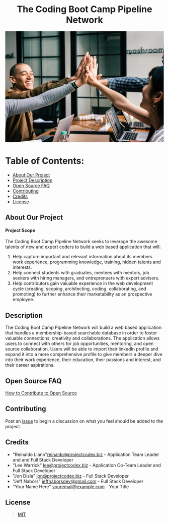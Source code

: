 <center> 

# The Coding Boot Camp Pipeline Network 
</center>

<p align="center">
  <img src="./images/meetupimage.jpg" width="600" title="Meet Up Image">
</p>

# Table of Contents:

* [About Our Project](#about-our-project)
* [Project Description](#description)
* [Open Source FAQ](#open-source-faq)
* [Contributing](#contributing)
* [Credits](#credits)
* [License](#license)



## About Our Project

#### Project Scope

The Coding Boot Camp Pipeline Network seeks to leverage the awesome talents of new and expert coders to build a web based application that will:

1. Help capture important and relevant information about its members work experience, programming knowledge, training, hidden talents and interests.
2. Help connect students with graduates, mentees with mentors, job seekers with hiring managers, and entreprenuers with expert advisers.
3. Help contributors gain valuable experience in the web development cycle (creating, scoping, architecting, coding, collaborating, and promoting) to further enhance their marketability as an prospective employee.



## Description

The Coding Boot Camp Pipeline Network will build a web based application that handles a membership-based searchable database in order to foster valuable connections, creativity and collaborations.  The application allows users to connect with others for job opportunities, mentoring, and open source collaboration.  Users will be able to import their linkedIn profile and expand it into a more comprehensive profile to give members a deeper dive into their work experience, their education, their passions and interest, and their career aspirations.



## Open Source FAQ

[How to Contribute to Open Source](./HowToOpenSource.md)


## Contributing

Post an [issue](https://github.com/ProjectCodex/TCBC-PipelineNetwork/issues) to begin a discussion on what you feel should be added to the project.

## Credits

* "Reinaldo Llano"<reinaldo@projectcodex.biz> - Application Team Leader and and Full Stack Developer
* "Lee Warrick" <lee@projectcodex.biz> - Application Co-Team Leader and Full Stack Developer
* "Jon Disla" <jon@projectcodex.biz> - Full Stack Developer
* "Jeff Nabors" <jeffnaborsdev@gmail.com> - Full Stack Developer
* "Your Name Here" <youremail@example.com> - Your Title
  
  

## License

>   [MIT](https://github.com/ProjectCodex/TCBC-PipelineNetwork/blob/master/LICENSE)
